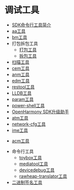 # 调试工具
<!--Kit: Common-->
<!--Subsystem: Common-->
<!--Owner: @foryourself-->
<!--SE: @lingminghw-->
<!--TSE: @RayShih-->

- [SDK命令行工具简介](command-line-tools-overview.md)
- [aa工具](aa-tool.md)
- [bm工具](bm-tool.md)
- 打包拆包工具<!--packing-unpacking-->
  - [打包工具](packing-tool.md)
  - [拆包工具](unpacking-tool.md)
- [扫描工具](app-check-tool.md)
- [cem工具](cem-tool.md)
- [anm工具](anm-tool.md)
- [edm工具](edm-tool.md)
- [restool工具](restool.md)<!--Del-->
- [LLDB工具](lldb-tool.md)<!--DelEnd-->
- [param工具](param-tool.md)
- [power-shell工具](power-shell.md)
- [OpenHarmony SDK升级助手](openharmony_sdk_upgrade_assistant.md)
- [atm工具](atm-tool.md)
- [network-cfg工具](network-cfg.md)
- [ime工具](../inputmethod/inputmethod-hdc-commands-guide.md)
<!--Del-->
- [acm工具](acm-tool.md)
<!--DelEnd-->
- 命令行工具
  - [toybox工具](toybox.md)
  - [mediatool工具](mediatool.md)
  - [devicedebug工具](devicedebug-tool.md)
  - [rawheap-translator工具](rawheap-translator.md)
- [二进制签名工具](binary-sign-tool.md)
